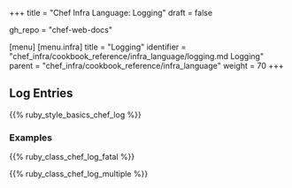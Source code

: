 +++
title = "Chef Infra Language: Logging"
draft = false

gh_repo = "chef-web-docs"

[menu]
  [menu.infra]
    title = "Logging"
    identifier = "chef_infra/cookbook_reference/infra_language/logging.md Logging"
    parent = "chef_infra/cookbook_reference/infra_language"
    weight = 70
+++

## Log Entries

{{% ruby_style_basics_chef_log %}}

### Examples

{{% ruby_class_chef_log_fatal %}}

{{% ruby_class_chef_log_multiple %}}
